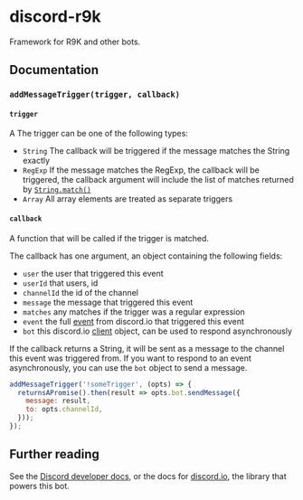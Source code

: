 # discord-r9k

Framework for R9K and other bots.

## Documentation

### `addMessageTrigger(trigger, callback)`

#### `trigger`

A The trigger can be one of the following types:

- `String` The callback will be triggered if the message matches the String exactly
- `RegExp` If the message matches the RegExp, the callback will be triggered, the callback argument will include the list of matches returned by [`String.match()`](https://developer.mozilla.org/en-US/docs/Web/JavaScript/Reference/Global_Objects/String/match)
- `Array` All array elements are treated as separate triggers

#### `callback`

A function that will be called if the trigger is matched.

The callback has one argument, an object containing the following fields:

- `user` the user that triggered this event
- `userId` that users, id
- `channelId` the id of the channel
- `message` the message that triggered this event
- `matches` any matches if the trigger was a regular expression
- `event` the full [event](https://izy521.gitbooks.io/discord-io/content/Events.html) from discord.io that triggered this event
- `bot` this discord.io [client](https://izy521.gitbooks.io/discord-io/content/Methods/Client.html) object, can be used to respond asynchronously

If the callback returns a String, it will be sent as a message to the channel this event was triggered from. If you want to respond to an event asynchronously, you can use the `bot` object to send a message.

```javascript
addMessageTrigger('!someTrigger', (opts) => {
  returnsAPromise().then(result => opts.bot.sendMessage({
    message: result,
    to: opts.channelId,
  }));
});
```

## Further reading

See the [Discord developer docs](https://discordapp.com/developers/), or the docs for [discord.io](https://www.npmjs.com/package/discord.io), the library that powers this bot.

